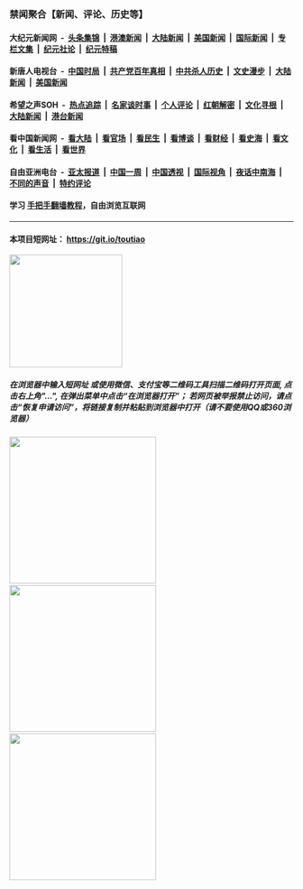 ### 禁闻聚合【新闻、评论、历史等】

#### 大纪元新闻网 &nbsp;-&nbsp; [头条集锦](indexes/E头条集锦.md?t=03102103) &nbsp;|&nbsp; [港澳新闻](indexes/E港澳新闻.md?t=03102103)  &nbsp;|&nbsp; [大陆新闻](indexes/E大陆新闻.md?t=03102103) &nbsp;|&nbsp; [美国新闻](indexes/E美国新闻.md?t=03102103) &nbsp;|&nbsp; [国际新闻](indexes/E国际新闻.md?t=03102103) &nbsp;|&nbsp; [专栏文集](indexes/E专栏文集.md?t=03102103) &nbsp;|&nbsp; [纪元社论](indexes/E纪元社论.md?t=03102103) &nbsp;|&nbsp; [纪元特稿](indexes/E纪元特稿.md?t=03102103) 

#### 新唐人电视台 &nbsp;-&nbsp; [中国时局](indexes/N中国时局.md?t=03102103) &nbsp;|&nbsp; [共产党百年真相](indexes/N共产党百年真相.md?t=03102103) &nbsp;|&nbsp; [中共杀人历史](indexes/N中共杀人历史.md?t=03102103) &nbsp;|&nbsp; [文史漫步](indexes/N文史漫步.md?t=03102103) &nbsp;|&nbsp; [大陆新闻](indexes/N大陆新闻.md?t=03102103) &nbsp;|&nbsp; [美国新闻](indexes/N美国新闻.md?t=03102103)

#### 希望之声SOH &nbsp;-&nbsp; [热点追踪](indexes/H热点追踪.md?t=03102103) &nbsp;|&nbsp; [名家谈时事](indexes/H名家谈时事.md?t=03102103) &nbsp;|&nbsp; [个人评论](indexes/H个人评论.md?t=03102103)  &nbsp;|&nbsp; [红朝解密](indexes/H红朝解密.md?t=03102103) &nbsp;|&nbsp; [文化寻根](indexes/H文化寻根.md?t=03102103) &nbsp;|&nbsp; [大陆新闻](indexes/H大陆新闻.md?t=03102103) &nbsp;|&nbsp; [港台新闻](indexes/H港台新闻.md?t=03102103)

#### 看中国新闻网 &nbsp;-&nbsp; [看大陆](indexes/S看大陆.md?t=03102103) &nbsp;|&nbsp; [看官场](indexes/S看官场.md?t=03102103) &nbsp;|&nbsp; [看民生](indexes/S看民生.md?t=03102103)  &nbsp;|&nbsp; [看博谈](indexes/S看博谈.md?t=03102103) &nbsp;|&nbsp; [看财经](indexes/S看财经.md?t=03102103) &nbsp;|&nbsp; [看史海](indexes/S看史海.md?t=03102103) &nbsp;|&nbsp; [看文化](indexes/S看文化.md?t=03102103) &nbsp;|&nbsp; [看生活](indexes/S看生活.md?t=03102103) &nbsp;|&nbsp; [看世界](indexes/S看世界.md?t=03102103)

#### 自由亚洲电台 &nbsp;-&nbsp; [亚太报道](indexes/R亚太报道.md?t=03102103) &nbsp;|&nbsp; [中国一周](indexes/R中国一周.md?t=03102103) &nbsp;|&nbsp; [中国透视](indexes/R中国透视.md?t=03102103)  &nbsp;|&nbsp; [国际视角](indexes/R国际视角.md?t=03102103) &nbsp;|&nbsp; [夜话中南海](indexes/R夜话中南海.md?t=03102103) &nbsp;|&nbsp; [不同的声音](indexes/R不同的声音.md?t=03102103) &nbsp;|&nbsp; [特约评论](indexes/R特约评论.md?t=03102103)

#### 学习 [手把手翻墙教程](https://github.com/gfw-breaker/guides/wiki)，自由浏览互联网

----

#### 本项目短网址： https://git.io/toutiao
<img src="https://raw.githubusercontent.com/gfw-breaker/banned-news/master/scripts/img/qr.png" width="200px"/>  

##### 在浏览器中输入短网址 或使用微信、支付宝等二维码工具扫描二维码打开页面, 点击右上角"...", 在弹出菜单中点击“在浏览器打开”； 若网页被举报禁止访问，请点击“恢复申请访问”，将链接复制并粘贴到浏览器中打开（请不要使用QQ或360浏览器）

<img src="https://raw.githubusercontent.com/gfw-breaker/banned-news/master/scripts/img/1.png" width="260px"/> &nbsp; <img src="https://raw.githubusercontent.com/gfw-breaker/banned-news/master/scripts/img/2.png" width="260px"/> &nbsp; <img src="https://raw.githubusercontent.com/gfw-breaker/banned-news/master/scripts/img/3.png" width="260px"/>
